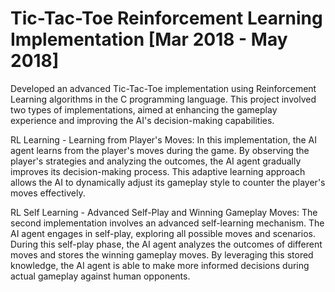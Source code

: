 # Tic-Tac-Toe Reinforcement Learning Implementation [Mar 2018 - May 2018]

Developed an advanced Tic-Tac-Toe implementation using Reinforcement Learning algorithms in the C programming language. This project involved two types of implementations, aimed at enhancing the gameplay experience and improving the AI's decision-making capabilities.

RL Learning - Learning from Player's Moves:
In this implementation, the AI agent learns from the player's moves during the game. By observing the player's strategies and analyzing the outcomes, the AI agent gradually improves its decision-making process. This adaptive learning approach allows the AI to dynamically adjust its gameplay style to counter the player's moves effectively. 

RL Self Learning - Advanced Self-Play and Winning Gameplay Moves:
The second implementation involves an advanced self-learning mechanism. The AI agent engages in self-play, exploring all possible moves and scenarios. During this self-play phase, the AI agent analyzes the outcomes of different moves and stores the winning gameplay moves. By leveraging this stored knowledge, the AI agent is able to make more informed decisions during actual gameplay against human opponents. 
